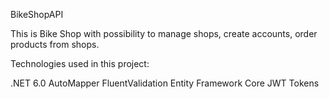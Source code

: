 BikeShopAPI

This is Bike Shop with possibility to manage shops, create accounts, order products from shops.

Technologies used in this project:

.NET 6.0
AutoMapper
FluentValidation
Entity Framework Core 
JWT Tokens

